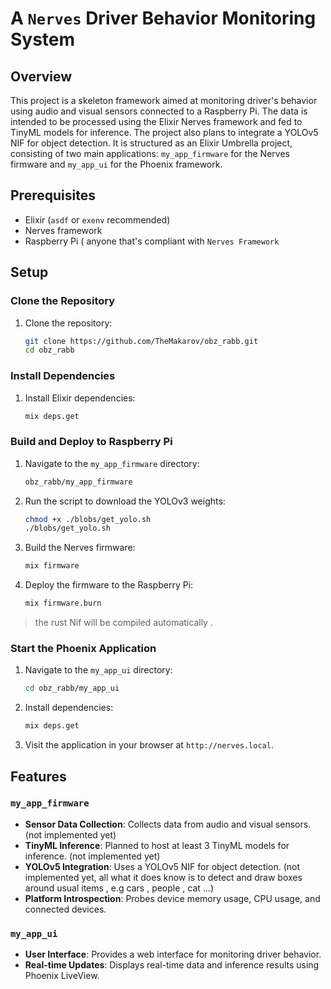 # A `Nerves` Driver Behavior Monitoring System

## Overview

This project is a skeleton framework aimed at monitoring driver's behavior using audio and visual sensors connected to a Raspberry Pi. The data is intended to be processed using the Elixir Nerves framework and fed to TinyML models for inference. The project also plans to integrate a YOLOv5 NIF for object detection. It is structured as an Elixir Umbrella project, consisting of two main applications: `my_app_firmware` for the Nerves firmware and `my_app_ui` for the Phoenix framework.

## Prerequisites

- Elixir (`asdf` or `exenv` recommended)
- Nerves framework
- Raspberry Pi ( anyone that's compliant with `Nerves Framework`

## Setup

### Clone the Repository

1. Clone the repository:
    ```sh
    git clone https://github.com/TheMakarov/obz_rabb.git
    cd obz_rabb
    ```

### Install Dependencies

1. Install Elixir dependencies:
    ```sh
    mix deps.get
    ```

### Build and Deploy to Raspberry Pi

1. Navigate to the `my_app_firmware` directory:
    ```sh
    obz_rabb/my_app_firmware
    ```


2. Run the script to download the YOLOv3 weights:
    ```sh
    chmod +x ./blobs/get_yolo.sh
    ./blobs/get_yolo.sh
    ```
    
3. Build the Nerves firmware:
    ```sh
    mix firmware
    ```

4. Deploy the firmware to the Raspberry Pi:
    ```sh
    mix firmware.burn
    ```

> the rust Nif will be compiled automatically .  

### Start the Phoenix Application

1. Navigate to the `my_app_ui` directory:
    ```sh
    cd obz_rabb/my_app_ui
    ```

2. Install dependencies:
    ```sh
    mix deps.get
    ```

3. Visit the application in your browser at `http://nerves.local`.


## Features

### `my_app_firmware`

- **Sensor Data Collection**: Collects data from audio and visual sensors. (not implemented yet)
- **TinyML Inference**: Planned to host at least 3 TinyML models for inference. (not implemented yet)
- **YOLOv5 Integration**: Uses a YOLOv5 NIF for object detection. (not implemented yet, all what it does know is to detect and draw boxes around usual items , e.g cars , people , cat ...)
- **Platform Introspection**: Probes device memory usage, CPU usage, and connected devices.

### `my_app_ui`

- **User Interface**: Provides a web interface for monitoring driver behavior.
- **Real-time Updates**: Displays real-time data and inference results using Phoenix LiveView.

